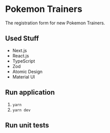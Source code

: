 # Pokemon Trainers

The registration form for new Pokemon Trainers.

## Used Stuff

- Next.js
- React.js
- TypeScript
- Zod
- Atomic Design
- Material UI

## Run application

1. `yarn`
2. `yarn dev`

## Run unit tests
